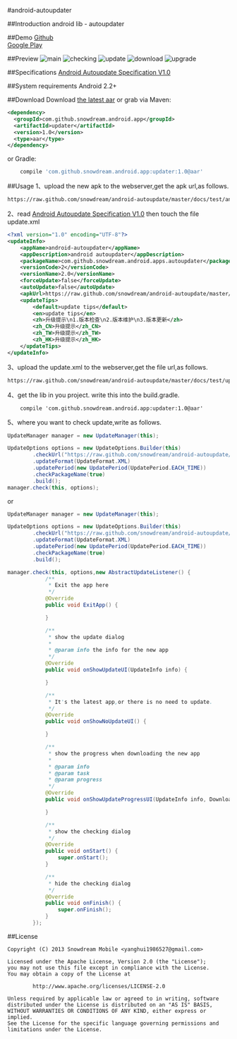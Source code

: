 #android-autoupdater

##Introduction
android lib - autoupdater

##Demo
[Github][0]  
[Google Play][1]

##Preview
![main](docs/preview/main.png "main")
![checking](docs/preview/checking.png "checking")
![update](docs/preview/update.png "update")
![download](docs/preview/download.png "download")
![upgrade](docs/preview/upgrade.png "upgrade")

##Specifications
[Android Autoupdate Specification V1.0](docs/specifications/spec1.0.md)

##System requirements
Android 2.2+

##Download
Download [the latest aar][2] or grab via Maven:

```xml
<dependency>
  <groupId>com.github.snowdream.android.app</groupId>
  <artifactId>updater</artifactId>
  <version>1.0</version>
  <type>aar</type>
</dependency>
```

or Gradle:
```groovy
    compile 'com.github.snowdream.android.app:updater:1.0@aar'
```

##Usage
1、upload the new apk to the webserver,get the apk url,as follows.  
```html
https://raw.github.com/snowdream/android-autoupdate/master/docs/test/android-autoupdater-v2.0-release.apk
```

2、read [Android Autoupdate Specification V1.0](docs/specifications/spec1.0.md)
 then touch the file update.xml
```xml
<?xml version="1.0" encoding="UTF-8"?>
<updateInfo>
    <appName>android-autoupdater</appName>
    <appDescription>android autoupdater</appDescription>
    <packageName>com.github.snowdream.android.apps.autoupdater</packageName>
    <versionCode>2</versionCode>
    <versionName>2.0</versionName>
    <forceUpdate>false</forceUpdate>
    <autoUpdate>false</autoUpdate>
    <apkUrl>https://raw.github.com/snowdream/android-autoupdate/master/docs/test/android-autoupdater-v2.0-release.apk</apkUrl>
    <updateTips>
        <default>update tips</default>
        <en>update tips</en>
        <zh>升级提示\n1.版本检查\n2.版本维护\n3.版本更新</zh>
        <zh_CN>升级提示</zh_CN>
        <zh_TW>升级提示</zh_TW>
        <zh_HK>升级提示</zh_HK>
    </updateTips>
</updateInfo>
```

3、upload the update.xml to the webserver,get the file url,as follows.  
```html
https://raw.github.com/snowdream/android-autoupdate/master/docs/test/updateinfo.xml
```

4、get the lib in you project. write this into the build.gradle.
```
    compile 'com.github.snowdream.android.app:updater:1.0@aar'
```

5、where you want to check update,write as follows.
```java
UpdateManager manager = new UpdateManager(this);

UpdateOptions options = new UpdateOptions.Builder(this)
        .checkUrl("https://raw.github.com/snowdream/android-autoupdate/master/docs/test/updateinfo.xml")
        .updateFormat(UpdateFormat.XML)
        .updatePeriod(new UpdatePeriod(UpdatePeriod.EACH_TIME))
        .checkPackageName(true)
        .build();
manager.check(this, options);
```

or
```java
UpdateManager manager = new UpdateManager(this);

UpdateOptions options = new UpdateOptions.Builder(this)
        .checkUrl("https://raw.github.com/snowdream/android-autoupdate/master/docs/test/updateinfo.xml")
        .updateFormat(UpdateFormat.XML)
        .updatePeriod(new UpdatePeriod(UpdatePeriod.EACH_TIME))
        .checkPackageName(true)
        .build();

manager.check(this, options,new AbstractUpdateListener() {
            /**
             * Exit the app here
             */
            @Override
            public void ExitApp() {

            }

            /**
             * show the update dialog
             *
             * @param info the info for the new app
             */
            @Override
            public void onShowUpdateUI(UpdateInfo info) {

            }

            /**
             * It's the latest app,or there is no need to update.
             */
            @Override
            public void onShowNoUpdateUI() {

            }

            /**
             * show the progress when downloading the new app
             *
             * @param info
             * @param task
             * @param progress
             */
            @Override
            public void onShowUpdateProgressUI(UpdateInfo info, DownloadTask task, int progress) {

            }

            /**
             * show the checking dialog
             */
            @Override
            public void onStart() {
                super.onStart();
            }

            /**
             * hide the checking dialog
             */
            @Override
            public void onFinish() {
                super.onFinish();
            }
        });
```

##License
```
Copyright (C) 2013 Snowdream Mobile <yanghui1986527@gmail.com>

Licensed under the Apache License, Version 2.0 (the "License");
you may not use this file except in compliance with the License.
You may obtain a copy of the License at

        http://www.apache.org/licenses/LICENSE-2.0

Unless required by applicable law or agreed to in writing, software
distributed under the License is distributed on an "AS IS" BASIS,
WITHOUT WARRANTIES OR CONDITIONS OF ANY KIND, either express or implied.
See the License for the specific language governing permissions and
limitations under the License.
```

[0]:https://raw.github.com/snowdream/android-autoupdater/master/docs/test/android-autoupdater-v1.0-release.apk
[1]:https://play.google.com/store/apps/details?id=com.github.snowdream.android.apps.autoupdater
[2]:https://oss.sonatype.org/content/groups/public/com/github/snowdream/android/app/updater/1.0/updater-1.0.aar
